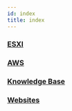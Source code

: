 ```yaml
---
id: index
title: index
---
```

### [ESXI](../../esxi/OVAs-creation/FileDrop/1_Creating_OVA.md)
### [AWS](../../aws/index.md)
### [Knowledge Base](../../kb/auto-sidebar.md)
### [Websites](../../websites/adarma/overview.md)